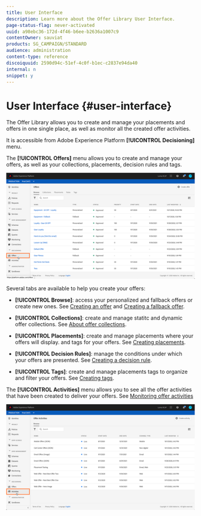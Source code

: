 ```yaml
---
title: User Interface
description: Learn more about the Offer Library User Interface.
page-status-flag: never-activated
uuid: a98ebc36-172d-4f46-b6ee-b2636a1007c9
contentOwner: sauviat
products: SG_CAMPAIGN/STANDARD
audience: administration
content-type: reference
discoiquuid: 2590d94c-51ef-4c0f-b1ec-c2837e94da40
internal: n
snippet: y
---
```


# User Interface {#user-interface}

The Offer Library allows you to create and manage your placements and offers in one single place, as well as monitor all the created offer activities.

It is accessible from Adobe Experience Platform **[!UICONTROL Decisioning]** menu.

The **[!UICONTROL Offers]** menu allows you to create and manage your offers, as well as your collections, placements, decision rules and tags.

![](assets/offers_access_library.png)

Several tabs are available to help you create your offers:  

* **[!UICONTROL Browse]**: access your personalized and fallback offers or create new ones. See [Creating an offer](../../offer-library/using/creating-personalized-offers.md) and [Creating a fallback offer](../../offer-library/using/creating-fallback-offers.md).

* **[!UICONTROL Collections]**: create and manage statitc and dynamic offer collections. See [About offer collections](../../offer-library/using/creating-collections.md).

* **[!UICONTROL Placements]**: create and manage placements where your offers will display. and tags for your offers. See [Creating placements](../../offer-library/using/creating-placements.md).

* **[!UICONTROL Decision Rules]**: manage the conditions under which your offers are presented. See [Creating a decision rule](../../offer-library/using/creating-decision-rules.md).

* **[!UICONTROL Tags]**: create and manage placements tags to organize and filter your offers. See [Creating tags](../../offer-library/using/creating-tags.md).

The **[!UICONTROL Activities]** menu allows you to see all the offer activities that have been created to deliver your offers. See [Monitoring offer activities](../../offer-library/using/monitoring-offer-activities.md)

![](assets/offer_activities.png)
